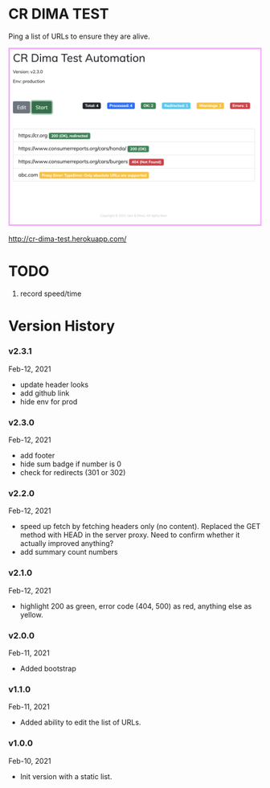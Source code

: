 # CR DIMA TEST

Ping a list of URLs to ensure they are alive.

![example](docs/sample.png)

http://cr-dima-test.herokuapp.com/

# TODO

1. record speed/time

# Version History

### v2.3.1
Feb-12, 2021
* update header looks
* add github link
* hide env for prod

### v2.3.0
Feb-12, 2021
* add footer
* hide sum badge if number is 0
* check for redirects (301 or 302)

### v2.2.0
Feb-12, 2021
* speed up fetch by fetching headers only (no content). Replaced the GET method with HEAD in the server proxy. Need to confirm whether it actually improved anything?
* add summary count numbers

### v2.1.0
Feb-12, 2021
* highlight 200 as green, error code (404, 500) as red, anything else as yellow.

### v2.0.0
Feb-11, 2021
* Added bootstrap

### v1.1.0
Feb-11, 2021
* Added ability to edit the list of URLs.

### v1.0.0
Feb-10, 2021
* Init version with a static list.
